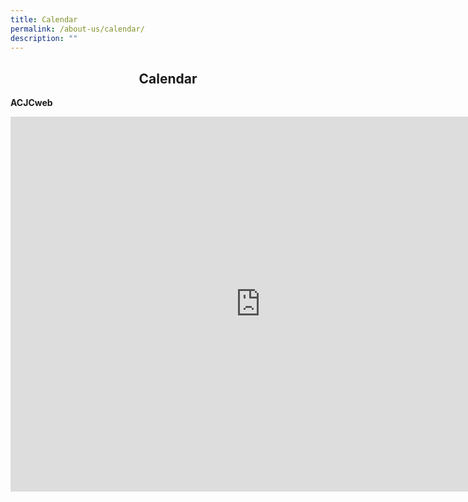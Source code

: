 ```yaml
---
title: Calendar
permalink: /about-us/calendar/
description: ""
---
```

## <center> Calendar </center>

**ACJCweb**

<iframe src="https://calendar.google.com/calendar/embed?src=acjc.edu.sg_gt1vqlg0q496no4pt7ri9kpjf4%40group.calendar.google.com&amp;ctz=Asia%2FSingapore" style="border: 0" width="800" height="600" frameborder="0" scrolling="no"></iframe>